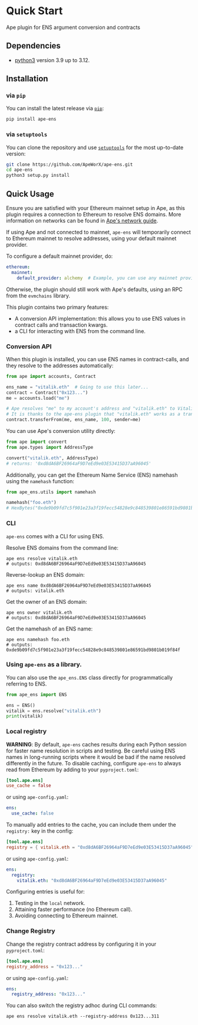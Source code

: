 # Quick Start

Ape plugin for ENS argument conversion and contracts

## Dependencies

- [python3](https://www.python.org/downloads) version 3.9 up to 3.12.

## Installation

### via `pip`

You can install the latest release via [`pip`](https://pypi.org/project/pip/):

```bash
pip install ape-ens
```

### via `setuptools`

You can clone the repository and use [`setuptools`](https://github.com/pypa/setuptools) for the most up-to-date version:

```bash
git clone https://github.com/ApeWorX/ape-ens.git
cd ape-ens
python3 setup.py install
```

## Quick Usage

Ensure you are satisfied with your Ethereum mainnet setup in Ape, as this plugin requires a connection to Ethereum to resolve ENS domains.
More information on networks can be found in [Ape's network guide](https://docs.apeworx.io/ape/stable/userguides/networks.html#networks).

If using Ape and not connected to mainnet, `ape-ens` will temporarily connect to Ethereum mainnet to resolve addresses, using your default mainnet provider.

To configure a default mainnet provider, do:

```yaml
ethereum:
  mainnet:
    default_provider: alchemy  # Example, you can use any mainnet provider
```

Otherwise, the plugin should still work with Ape's defaults, using an RPC from the `evmchains` library.

This plugin contains two primary features:

- A conversion API implementation: this allows you to use ENS values in contract calls and transaction kwargs.
- a CLI for interacting with ENS from the command line.

### Conversion API

When this plugin is installed, you can use ENS names in contract-calls, and they resolve to the addresses automatically:

```python
from ape import accounts, Contract

ens_name = "vitalik.eth"  # Going to use this later...
contract = Contract("0x123...")
me = accounts.load("me")

# Ape resolves "me" to my account's address and "vitalik.eth" to Vitalik's Ethereum address.
# It is thanks to the ape-ens plugin that "vitalik.eth" works as a transaction input.
contract.transferFrom(me, ens_name, 100, sender=me)
```

You can use Ape's conversion utility directly:

```python
from ape import convert
from ape.types import AddressType

convert("vitalik.eth", AddressType)
# returns: '0xd8dA6BF26964aF9D7eEd9e03E53415D37aA96045'
```

Additionally, you can get the Ethereum Name Service (ENS) namehash using the `namehash` function:

```py
from ape_ens.utils import namehash

namehash("foo.eth")
# HexBytes("0xde9b09fd7c5f901e23a3f19fecc54828e9c848539801e86591bd9801b019f84f")
```

### CLI

`ape-ens` comes with a CLI for using ENS.

Resolve ENS domains from the command line:

```shell
ape ens resolve vitalik.eth
# outputs: 0xd8dA6BF26964aF9D7eEd9e03E53415D37aA96045
```

Reverse-lookup an ENS domain:

```shell
ape ens name 0xd8dA6BF26964aF9D7eEd9e03E53415D37aA96045
# outputs: vitalik.eth
```

Get the owner of an ENS domain:

```shell
ape ens owner vitalik.eth
# outputs: 0xd8dA6BF26964aF9D7eEd9e03E53415D37aA96045
```

Get the namehash of an ENS name:

```shell
ape ens namehash foo.eth
# outputs: 0xde9b09fd7c5f901e23a3f19fecc54828e9c848539801e86591bd9801b019f84f
```

### Using `ape-ens` as a library.

You can also use the `ape_ens.ENS` class directly for programmatically referring to ENS.

```python
from ape_ens import ENS

ens = ENS()
vitalik = ens.resolve("vitalik.eth")
print(vitalik)
```

### Local registry

**WARNING**: By default, `ape-ens` caches results during each Python session for faster name resolution in scripts and testing.
Be careful using ENS names in long-running scripts where it would be bad if the name resolved differently in the future.
To disable caching, configure `ape-ens` to always read from Ethereum by adding to your `pyproject.toml`:

```toml
[tool.ape.ens]
use_cache = false
```

or using `ape-config.yaml`:

```yaml
ens:
  use_cache: false
```

To manually add entries to the cache, you can include them under the `registry:` key in the config:

```toml
[tool.ape.ens]
registry = { vitalik.eth = "0xd8dA6BF26964aF9D7eEd9e03E53415D37aA96045" }
```

or using `ape-config.yaml`:

```yaml
ens:
  registry:
    vitalik.eth: "0xd8dA6BF26964aF9D7eEd9e03E53415D37aA96045"
```

Configuring entries is useful for:

1. Testing in the `local` network.
2. Attaining faster performance (no Ethereum call).
3. Avoiding connecting to Ethereum mainnet.

### Change Registry

Change the registry contract address by configuring it in your `pyproject.toml`:

```toml
[tool.ape.ens]
registry_address = "0x123..."
```

or using `ape-config.yaml`:

```yaml
ens:
  registry_address: "0x123..."
```

You can also switch the registry adhoc during CLI commands:

```shell
ape ens resolve vitalik.eth --registry-address 0x123...311
```
